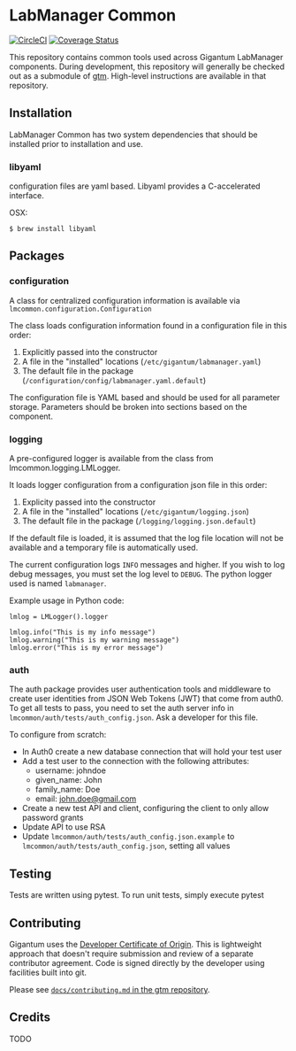 # LabManager Common

[![CircleCI](https://circleci.com/gh/gigantum/labmanager-common.svg?style=svg&circle-token=3cb82b88ad0817673298c4c16b57fa7ace78cd45)](https://circleci.com/gh/gigantum/labmanager-common)
[![Coverage Status](https://coveralls.io/repos/github/gigantum/labmanager-common/badge.svg?branch=integration&t=X8AMcV)](https://coveralls.io/github/gigantum/labmanager-common?branch=master)

This repository contains common tools used across Gigantum LabManager
components.  During development, this repository will generally be checked out
as a submodule of [gtm](https://github.com/gigantum/gtm). High-level
instructions are available in that repository.

## Installation

LabManager Common has two system dependencies that should be installed prior to
installation and use.

### libyaml

configuration files are yaml based. Libyaml provides a C-accelerated interface.

OSX:

```
$ brew install libyaml
```

## Packages

### configuration

A class for centralized configuration information is available via `lmcommon.configuration.Configuration`

The class loads configuration information found in a configuration file in this order:

1. Explicitly passed into the constructor
2. A file in the "installed" locations (`/etc/gigantum/labmanager.yaml`)
3. The default file in the package (`/configuration/config/labmanager.yaml.default`)

The configuration file is YAML based and should be used for all parameter
storage. Parameters should be broken into sections based on the component.

### logging

A pre-configured logger is available from the class from
lmcommon.logging.LMLogger.

It loads logger configuration from a configuration json file in this order:

1. Explicity passed into the constructor
2. A file in the "installed" locations (`/etc/gigantum/logging.json`)
3. The default file in the package (`/logging/logging.json.default`)

If the default file is loaded, it is assumed that the log file location will
not be available and a temporary file is automatically used.

The current configuration logs `INFO` messages and higher. If you wish to log
debug messages, you must set the log level to `DEBUG`. The python logger used
is named `labmanager`.

Example usage in Python code:

```
lmlog = LMLogger().logger

lmlog.info("This is my info message")
lmlog.warning("This is my warning message")
lmlog.error("This is my error message")
```

### auth

The auth package provides user authentication tools and middleware to create
user identities from JSON Web Tokens (JWT) that come from auth0. To get all
tests to pass, you need to set the auth server info in
`lmcommon/auth/tests/auth_config.json`.  Ask a developer for this file.

To configure from scratch:

- In Auth0 create a new database connection that will hold your test user
- Add a test user to the connection with the following attributes:
    - username: johndoe
    - given_name: John
    - family_name: Doe
    - email: john.doe@gmail.com
- Create a new test API and client, configuring the client to only allow
  password grants
- Update API to use RSA
- Update `lmcommon/auth/tests/auth_config.json.example` to
  `lmcommon/auth/tests/auth_config.json`, setting all values

## Testing

Tests are written using pytest. To run unit tests, simply execute pytest

## Contributing

Gigantum uses the [Developer Certificate of Origin](https://developercertificate.org/). 
This is lightweight approach that doesn't require submission and review of a
separate contributor agreement.  Code is signed directly by the developer using
facilities built into git.

Please see [`docs/contributing.md`  in the gtm
repository](https://github.com/gigantum/gtm/tree/integration/docs/contributing.md).

## Credits

TODO
